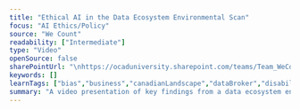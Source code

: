 ```yaml
---
title: "Ethical AI in the Data Ecosystem Environmental Scan"
focus: "AI Ethics/Policy"
source: "We Count"
readability: ["Intermediate"]
type: "Video"
openSource: false
sharePointUrl: "\nhttps://ocaduniversity.sharepoint.com/teams/Team_WeCount/Shared%20Documents/Resources%20and%20Tools/Literature%20(curated)/Ethical%20AI%20in%20the%20Data%20Ecosystem%20Environmental%20Scan_Final.mp4"
keywords: []
learnTags: ["bias","business","canadianLandscape","dataBroker","disability","education","ethics","fairness","inclusivePractice","machineLearning"]
summary: "A video presentation of key findings from a data ecosystem environmental scan conducted by the We Count team. The scan covers three areas: post-secondary education, data service providers and AI Firms.  "
---
```

